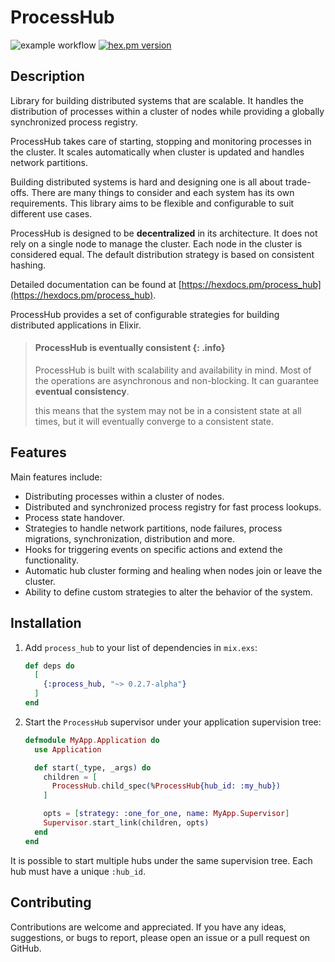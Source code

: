 # ProcessHub

![example workflow](https://github.com/alfetahe/process-hub/actions/workflows/elixir.yml/badge.svg)  [![hex.pm version](https://img.shields.io/hexpm/v/coverex.svg?style=flat)](https://hex.pm/packages/process_hub)

## Description

Library for building distributed systems that are scalable. It handles the distribution of
processes within a cluster of nodes while providing a globally synchronized process registry.

ProcessHub takes care of starting, stopping and monitoring processes in the cluster.
It scales automatically when cluster is updated and handles network partitions.

Building distributed systems is hard and designing one is all about trade-offs.
There are many things to consider and each system has its own requirements. 
This library aims to be flexible and configurable to suit different use cases.

ProcessHub is designed to be **decentralized** in its architecture. It does not rely on a
single node to manage the cluster. Each node in the cluster is considered equal.
The default distribution strategy is based on consistent hashing.

Detailed documentation can be found at [https://hexdocs.pm/process_hub](https://hexdocs.pm/process_hub).

ProcessHub provides a set of configurable strategies for building distributed
applications in Elixir.

> #### ProcessHub is eventually consistent {: .info}
> ProcessHub is built with scalability and availability in mind. 
> Most of the operations are asynchronous and non-blocking. It can guarantee **eventual consistency**.
>
> this means that the system may not be in a consistent state at all times, 
> but it will eventually converge to a consistent state.


## Features

Main features include:
- Distributing processes within a cluster of nodes.
- Distributed and synchronized process registry for fast process lookups.
- Process state handover.
- Strategies to handle network partitions, node failures, process migrations,
synchronization, distribution and more.
- Hooks for triggering events on specific actions and extend the functionality.
- Automatic hub cluster forming and healing when nodes join or leave the cluster.
- Ability to define custom strategies to alter the behavior of the system.

## Installation

1. Add `process_hub` to your list of dependencies in `mix.exs`:

    ```elixir
    def deps do
      [
        {:process_hub, "~> 0.2.7-alpha"}
      ]
    end
    ```

2. Start the `ProcessHub` supervisor under your application supervision tree:

    ```elixir
    defmodule MyApp.Application do
      use Application

      def start(_type, _args) do
        children = [
          ProcessHub.child_spec(%ProcessHub{hub_id: :my_hub})
        ]

        opts = [strategy: :one_for_one, name: MyApp.Supervisor]
        Supervisor.start_link(children, opts)
      end
    end
    ```
  It is possible to start multiple hubs under the same supervision tree.
  Each hub must have a unique `:hub_id`.

## Contributing
Contributions are welcome and appreciated. If you have any ideas, suggestions, or bugs to report,
please open an issue or a pull request on GitHub.